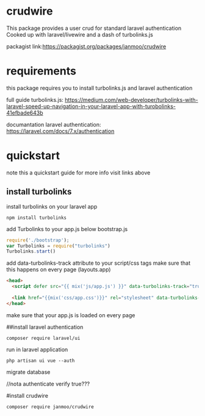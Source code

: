 # crudwire
This package provides a user crud for standard laravel authentication
Cooked up with laravel/livewire and a dash of turbolinks.js

packagist link:https://packagist.org/packages/janmoo/crudwire

# requirements
this package requires you to install turbolinks.js 
and laravel authentication 

full guide turbolinks.js:
https://medium.com/web-developer/turbolinks-with-laravel-speed-up-navigation-in-your-laravel-app-with-turobolinks-41efbade643b

documantation laravel authentication:
https://laravel.com/docs/7.x/authentication

# quickstart
note this a quickstart guide for more info visit links above
## install turbolinks

install turbolinks on your laravel app
```
npm install turbolinks
```

add Turbolinks to your app.js below bootstrap.js
```javascript
require('./bootstrap');
var Turbolinks = require("turbolinks")
Turbolinks.start()
```

add data-turbolinks-track attribute to your script/css tags
make sure that this happens on every page (layouts.app)
```html
<head>
  <script defer src="{{ mix('js/app.js') }}" data-turbolinks-track="true" ></script>
  
  <link href="{{mix('css/app.css')}}" rel="stylesheet" data-turbolinks-track="true">
</head>
```
make sure that your app.js is loaded on every page

##install laravel authentication 
```
composer require laravel/ui
```

run in laravel application

```
php artisan ui vue --auth
```

migrate database 

//nota authenticate verify true???

#install crudwire
```
composer require janmoo/crudwire
```


